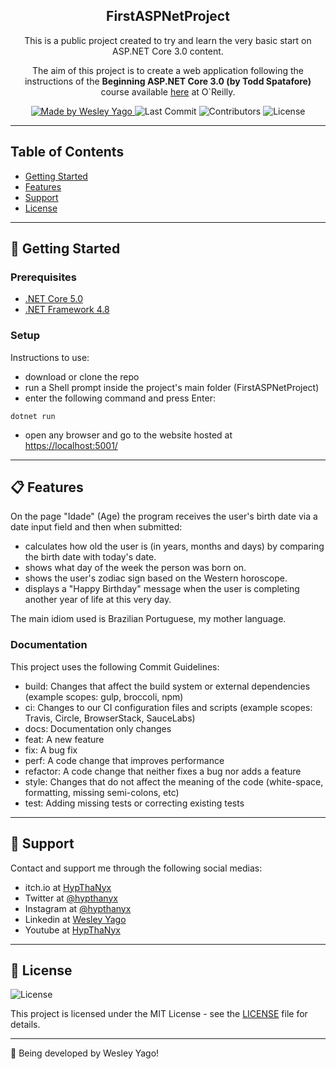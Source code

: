 <h2 align="center">
  FirstASPNetProject
</h2>

<p align="center">
  This is a public project created to try and learn the very basic start on ASP.NET Core 3.0 content.
</p>
<p align="center">
  The aim of this project is to create a web application following the instructions of the <b>Beginning ASP.NET Core 3.0 (by Todd Spatafore)</b> course available <a href="https://learning.oreilly.com/videos/beginning-asp-net-core/9781789619355/">here</a> at O`Reilly.
</p>

<p align="center">
  <a href="https://github.com/WesleyYS">
    <img alt="Made by Wesley Yago" src="https://img.shields.io/badge/made%20by-Wesley%20Yago-orange">
  </a>

  <img alt="Last Commit" src="https://img.shields.io/github/last-commit/WesleyYS/FirstASPNetProject">

  <img alt="Contributors" src="https://img.shields.io/github/contributors/WesleyYS/FirstASPNetProject">

  <img alt="License" src="https://img.shields.io/badge/license-MIT-orange">
</p>

---

## Table of Contents

<ul>
  <li><a href="#-getting-started">Getting Started</a></li>
  <li><a href="#-features">Features</a></li>
  <li><a href="#-support">Support</a></li>
  <li><a href="#-license">License</a></li>
</ul>

---

## 🚀 Getting Started

### Prerequisites

- [.NET Core 5.0](https://dotnet.microsoft.com/download/dotnet/5.0)
- [.NET Framework 4.8](https://dotnet.microsoft.com/download/dotnet-framework/net48)

### Setup

Instructions to use:
- download or clone the repo
- run a Shell prompt inside the project's main folder (FirstASPNetProject)
- enter the following command and press Enter:

```
dotnet run
```

- open any browser and go to the website hosted at [https://localhost:5001/](https://localhost:5001/)

---

## 📋 Features

On the page "Idade" (Age) the program receives the user's birth date via a date input field and then when submitted:
- calculates how old the user is (in years, months and days) by comparing the birth date with today's date.
- shows what day of the week the person was born on.
- shows the user's zodiac sign based on the Western horoscope.
- displays a "Happy Birthday" message when the user is completing another year of life at this very day.

The main idiom used is Brazilian Portuguese, my mother language.

### Documentation

This project uses the following Commit Guidelines:

- build: Changes that affect the build system or external dependencies (example scopes: gulp, broccoli, npm)
- ci: Changes to our CI configuration files and scripts (example scopes: Travis, Circle, BrowserStack, SauceLabs)
- docs: Documentation only changes
- feat: A new feature
- fix: A bug fix
- perf: A code change that improves performance
- refactor: A code change that neither fixes a bug nor adds a feature
- style: Changes that do not affect the meaning of the code (white-space, formatting, missing semi-colons, etc)
- test: Adding missing tests or correcting existing tests

---

## 📌 Support

Contact and support me through the following social medias:

- itch.io at [HypThaNyx](https://hypthanyx.itch.io/)
- Twitter at [@hypthanyx](https://twitter.com/hypthanyx)
- Instagram at [@hypthanyx](https://www.instagram.com/hypthanyx/)
- Linkedin at [Wesley Yago](https://www.linkedin.com/in/wesley-yago-da-silva/)
- Youtube at [HypThaNyx](https://www.youtube.com/channel/UC_x5u0TqJWN4O3GMwZRWkrg)

---

## 📝 License

<img alt="License" src="https://img.shields.io/badge/license-MIT-%2304D361">

This project is licensed under the MIT License - see the [LICENSE](LICENSE) file for details.

---

🧰 Being developed by Wesley Yago!
